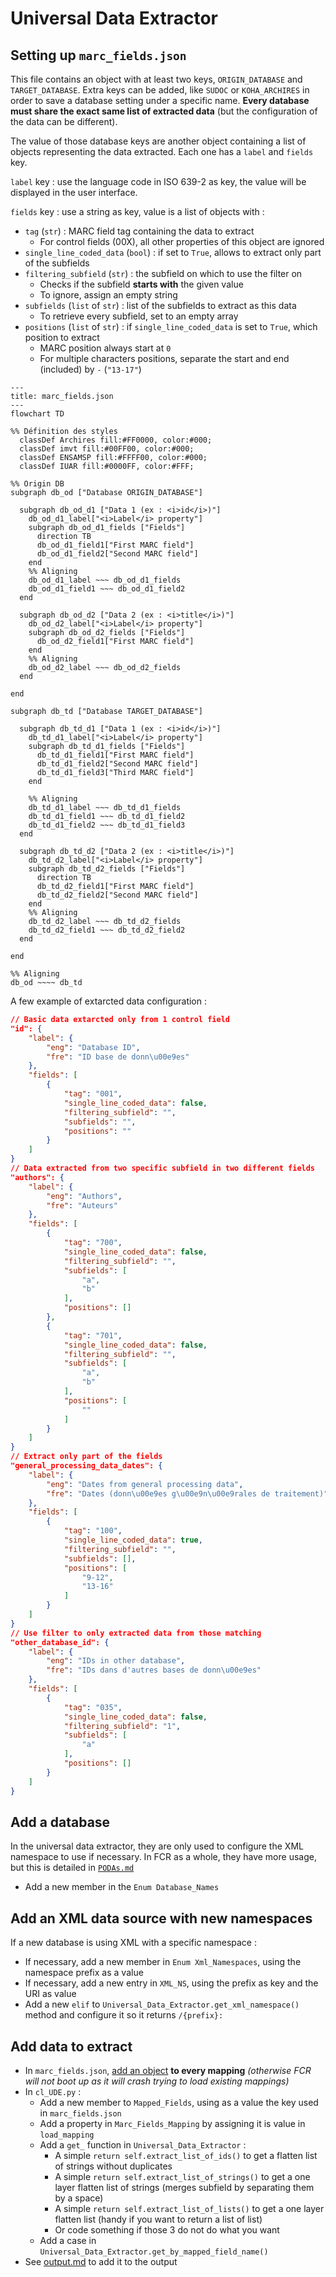 # Universal Data Extractor

## Setting up `marc_fields.json`

This file contains an object with at least two keys, `ORIGIN_DATABASE` and `TARGET_DATABASE`.
Extra keys can be added, like `SUDOC` or `KOHA_ARCHIRES` in order to save a database setting under a specific name.
__Every database must share the exact same list of extracted data__ (but the configuration of the data can be different).

The value of those database keys are another object containing a list of objects representing the data extracted.
Each one has a `label` and `fields` key.

`label` key : use the language code in ISO 639-2 as key, the value will be displayed in the user interface.

`fields` key : use a string as key, value is a list of objects with :

* `tag` (`str`) : MARC field tag containing the data to extract
  * For control fields (00X), all other properties of this object are ignored
* `single_line_coded_data` (`bool`) : if set to `True`, allows to extract only part of the subfields
* `filtering_subfield` (`str`) : the subfield on which to use the filter on
  * Checks if the subfield __starts with__ the given value
  * To ignore, assign an empty string
* `subfields` (`list` of `str`) : list of the subfields to extract as this data
  * To retrieve every subfield, set to an empty array
* `positions` (`list` of `str`) : if `single_line_coded_data` is set to `True`, which position to extract
  * MARC position always start at `0`
  * For multiple characters positions, separate the start and end (included) by `-` (`"13-17"`)

``` mermaid
---
title: marc_fields.json
---
flowchart TD

%% Définition des styles
  classDef Archires fill:#FF0000, color:#000;
  classDef imvt fill:#00FF00, color:#000;
  classDef ENSAMSP fill:#FFFF00, color:#000;
  classDef IUAR fill:#0000FF, color:#FFF;

%% Origin DB
subgraph db_od ["Database ORIGIN_DATABASE"]

  subgraph db_od_d1 ["Data 1 (ex : <i>id</i>)"]
    db_od_d1_label["<i>Label</i> property"]
    subgraph db_od_d1_fields ["Fields"]
      direction TB
      db_od_d1_field1["First MARC field"]
      db_od_d1_field2["Second MARC field"]
    end
    %% Aligning
    db_od_d1_label ~~~ db_od_d1_fields
    db_od_d1_field1 ~~~ db_od_d1_field2
  end

  subgraph db_od_d2 ["Data 2 (ex : <i>title</i>)"]
    db_od_d2_label["<i>Label</i> property"]
    subgraph db_od_d2_fields ["Fields"]
      db_od_d2_field1["First MARC field"]
    end
    %% Aligning
    db_od_d2_label ~~~ db_od_d2_fields
  end

end

subgraph db_td ["Database TARGET_DATABASE"]

  subgraph db_td_d1 ["Data 1 (ex : <i>id</i>)"]
    db_td_d1_label["<i>Label</i> property"]
    subgraph db_td_d1_fields ["Fields"]
      db_td_d1_field1["First MARC field"]
      db_td_d1_field2["Second MARC field"]
      db_td_d1_field3["Third MARC field"]
    end
    
    %% Aligning
    db_td_d1_label ~~~ db_td_d1_fields
    db_td_d1_field1 ~~~ db_td_d1_field2
    db_td_d1_field2 ~~~ db_td_d1_field3
  end

  subgraph db_td_d2 ["Data 2 (ex : <i>title</i>)"]
    db_td_d2_label["<i>Label</i> property"]
    subgraph db_td_d2_fields ["Fields"]
      direction TB
      db_td_d2_field1["First MARC field"]
      db_td_d2_field2["Second MARC field"]
    end
    %% Aligning
    db_td_d2_label ~~~ db_td_d2_fields
    db_td_d2_field1 ~~~ db_td_d2_field2
  end

end

%% Aligning
db_od ~~~~ db_td

```

A few example of extarcted data configuration :

``` JSON
// Basic data extarcted only from 1 control field
"id": {
    "label": {
        "eng": "Database ID",
        "fre": "ID base de donn\u00e9es"
    },
    "fields": [
        {
            "tag": "001",
            "single_line_coded_data": false,
            "filtering_subfield": "",
            "subfields": "",
            "positions": ""
        }
    ]
}
// Data extracted from two specific subfield in two different fields
"authors": {
    "label": {
        "eng": "Authors",
        "fre": "Auteurs"
    },
    "fields": [
        {
            "tag": "700",
            "single_line_coded_data": false,
            "filtering_subfield": "",
            "subfields": [
                "a",
                "b"
            ],
            "positions": []
        },
        {
            "tag": "701",
            "single_line_coded_data": false,
            "filtering_subfield": "",
            "subfields": [
                "a",
                "b"
            ],
            "positions": [
                ""
            ]
        }
    ]
}
// Extract only part of the fields
"general_processing_data_dates": {
    "label": {
        "eng": "Dates from general processing data",
        "fre": "Dates (donn\u00e9es g\u00e9n\u00e9rales de traitement)"
    },
    "fields": [
        {
            "tag": "100",
            "single_line_coded_data": true,
            "filtering_subfield": "",
            "subfields": [],
            "positions": [
                "9-12",
                "13-16"
            ]
        }
    ]
}
// Use filter to only extracted data from those matching
"other_database_id": {
    "label": {
        "eng": "IDs in other database",
        "fre": "IDs dans d'autres bases de donn\u00e9es"
    },
    "fields": [
        {
            "tag": "035",
            "single_line_coded_data": false,
            "filtering_subfield": "1",
            "subfields": [
                "a"
            ],
            "positions": []
        }
    ]
}
```

## Add a database

In the universal data extractor, they are only used to configure the XML namespace to use if necessary.
In FCR as a whole, they have more usage, but this is detailed in [`PODAs.md`](./PODAs.md#database)

* Add a new member in the `Enum Database_Names`

## Add an XML data source with new namespaces

If a new database is using XML with a specific namespace :

* If necessary, add a new member in `Enum Xml_Namespaces`, using the namespace prefix as a value
* If necessary, add a new entry in `XML_NS`, using the prefix as key and the URI as value
* Add a new `elif` to `Universal_Data_Extractor.get_xml_namespace()` method and configure it so it returns `/{prefix}:`

## Add data to extract

* In `marc_fields.json`, [add an object](#setting-up-marc_fieldsjson) __to every mapping__ _(otherwise FCR will not boot up as it will crash trying to load existing mappings)_
* In `cl_UDE.py` :
  * Add a new member to `Mapped_Fields`, using as a value the key used in `marc_fields.json`
  * Add a property in `Marc_Fields_Mapping` by assigning it is value in `load_mapping`
  * Add a `get_` function in `Universal_Data_Extractor` :
    * A simple `return self.extract_list_of_ids()` to get a flatten list of strings without duplicates
    * A simple `return self.extract_list_of_strings()` to get a one layer flatten list of strings (merges subfield by separating them by a space)
    * A simple `return self.extract_list_of_lists()` to get a one layer flatten list (handy if you want to return a list of list)
    * Or code something if those 3 do not do what you want
  * Add a case in `Universal_Data_Extractor.get_by_mapped_field_name()`
* See [output.md](./output.md#add-a-new-data-from-records) to add it to the output
